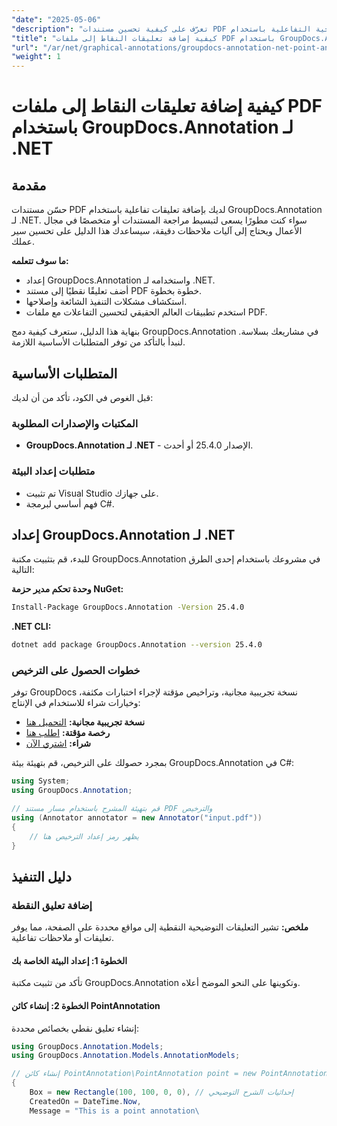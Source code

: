 ```yaml
---
"date": "2025-05-06"
"description": "تعرّف على كيفية تحسين مستندات PDF الخاصة بك باستخدام التعليقات التوضيحية التفاعلية باستخدام GroupDocs.Annotation لـ .NET. يغطي هذا الدليل خطوة بخطوة عملية الإعداد والتنفيذ واستكشاف الأخطاء وإصلاحها."
"title": "كيفية إضافة تعليقات النقاط إلى ملفات PDF باستخدام GroupDocs.Annotation لـ .NET"
"url": "/ar/net/graphical-annotations/groupdocs-annotation-net-point-annotations-pdf/"
"weight": 1
---
```


# كيفية إضافة تعليقات النقاط إلى ملفات PDF باستخدام GroupDocs.Annotation لـ .NET

## مقدمة

حسّن مستندات PDF لديك بإضافة تعليقات تفاعلية باستخدام GroupDocs.Annotation لـ .NET. سواء كنت مطورًا يسعى لتبسيط مراجعة المستندات أو متخصصًا في مجال الأعمال ويحتاج إلى آليات ملاحظات دقيقة، سيساعدك هذا الدليل على تحسين سير عملك.

**ما سوف تتعلمه:**
- إعداد GroupDocs.Annotation واستخدامه لـ .NET.
- أضف تعليقًا نقطيًا إلى مستند PDF خطوة بخطوة.
- استكشاف مشكلات التنفيذ الشائعة وإصلاحها.
- استخدم تطبيقات العالم الحقيقي لتحسين التفاعلات مع ملفات PDF.

بنهاية هذا الدليل، ستعرف كيفية دمج GroupDocs.Annotation في مشاريعك بسلاسة. لنبدأ بالتأكد من توفر المتطلبات الأساسية اللازمة.

## المتطلبات الأساسية

قبل الغوص في الكود، تأكد من أن لديك:

### المكتبات والإصدارات المطلوبة
- **GroupDocs.Annotation لـ .NET** - الإصدار 25.4.0 أو أحدث.

### متطلبات إعداد البيئة
- تم تثبيت Visual Studio على جهازك.
- فهم أساسي لبرمجة C#.

## إعداد GroupDocs.Annotation لـ .NET

للبدء، قم بتثبيت مكتبة GroupDocs.Annotation في مشروعك باستخدام إحدى الطرق التالية:

**وحدة تحكم مدير حزمة NuGet:**
```bash
Install-Package GroupDocs.Annotation -Version 25.4.0
```

**.NET CLI:**
```bash
dotnet add package GroupDocs.Annotation --version 25.4.0
```

### خطوات الحصول على الترخيص

توفر GroupDocs نسخة تجريبية مجانية، وتراخيص مؤقتة لإجراء اختبارات مكثفة، وخيارات شراء للاستخدام في الإنتاج:
- **نسخة تجريبية مجانية:** [التحميل هنا](https://releases.groupdocs.com/annotation/net/)
- **رخصة مؤقتة:** [اطلب هنا](https://purchase.groupdocs.com/temporary-license/)
- **شراء:** [اشتري الآن](https://purchase.groupdocs.com/buy)

بمجرد حصولك على الترخيص، قم بتهيئة بيئة GroupDocs.Annotation في C#:

```csharp
using System;
using GroupDocs.Annotation;

// قم بتهيئة المشرح باستخدام مسار مستند PDF والترخيص
using (Annotator annotator = new Annotator("input.pdf"))
{
    // يظهر رمز إعداد الترخيص هنا
}
```

## دليل التنفيذ

### إضافة تعليق النقطة

**ملخص:** تشير التعليقات التوضيحية النقطية إلى مواقع محددة على الصفحة، مما يوفر تعليقات أو ملاحظات تفاعلية.

#### الخطوة 1: إعداد البيئة الخاصة بك
تأكد من تثبيت مكتبة GroupDocs.Annotation وتكوينها على النحو الموضح أعلاه.

#### الخطوة 2: إنشاء كائن PointAnnotation
إنشاء تعليق نقطي بخصائص محددة:

```csharp
using GroupDocs.Annotation.Models;
using GroupDocs.Annotation.Models.AnnotationModels;

// إنشاء كائن PointAnnotation\PointAnnotation point = new PointAnnotation
{
    Box = new Rectangle(100, 100, 0, 0), // إحداثيات الشرح التوضيحي
    CreatedOn = DateTime.Now,
    Message = "This is a point annotation\